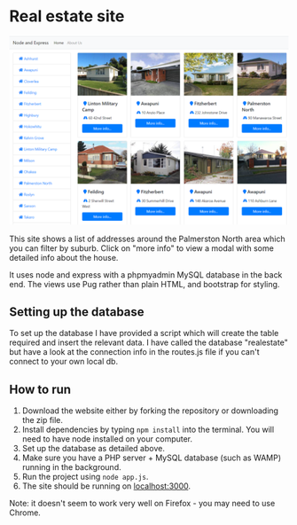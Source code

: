 # Real estate site
![Site image](site.png)

This site shows a list of addresses around the Palmerston North area which you can filter by suburb. Click on "more info" to view a modal with some detailed info about the house.

It uses node and express with a phpmyadmin MySQL database in the back end. The views use Pug rather than plain HTML, and bootstrap for styling.

## Setting up the database
To set up the database I have provided a script which will create the table required and insert the relevant data.
I have called the database "realestate" but have a look at the connection info in the routes.js file if you can't connect to your own local db.

## How to run
1. Download the website either by forking the repository or downloading the zip file.
2. Install dependencies by typing ```npm install``` into the terminal. You will need to have node installed on your computer.
3. Set up the database as detailed above.
4. Make sure you have a PHP server + MySQL database (such as WAMP) running in the background.
5. Run the project using ```node app.js```. 
6. The site should be running on [localhost:3000](http://localhost:3000).

Note: it doesn't seem to work very well on Firefox - you may need to use Chrome.
